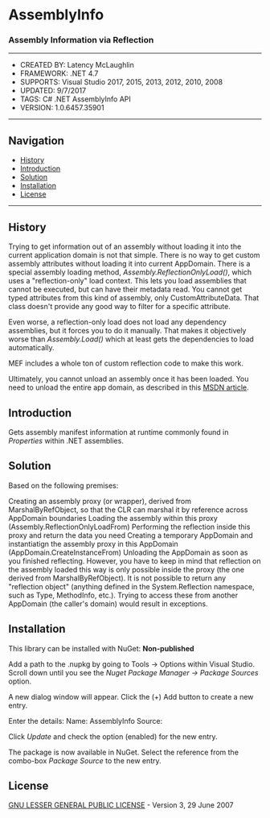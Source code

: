 # AssemblyInfo

### Assembly Information via Reflection

---

* CREATED BY: Latency McLaughlin
* FRAMEWORK:  .NET 4.7
* SUPPORTS:   Visual Studio 2017, 2015, 2013, 2012, 2010, 2008
* UPDATED:    9/7/2017
* TAGS:       C# .NET AssemblyInfo API
* VERSION:    1.0.6457.35901

<hr>

## Navigation
* <a href="#history">History</a>
* <a href="#introduction">Introduction</a>
* <a href="#solution">Solution</a>
* <a href="#installation">Installation</a>
* <a href="#license">License</a>

<hr>

<h2><a name=history">History</a></h2>

Trying to get information out of an assembly without loading it into the current application domain is not that simple.
There is no way to get custom assembly attributes without loading it into current AppDomain.
There is a special assembly loading method, <i>Assembly.ReflectionOnlyLoad()</i>, which uses a "reflection-only" load context.
This lets you load assemblies that cannot be executed, but can have their metadata read.
You cannot get typed attributes from this kind of assembly, only CustomAttributeData.
That class doesn't provide any good way to filter for a specific attribute.

Even worse, a reflection-only load does not load any dependency assemblies, but it forces you to do it manually.
That makes it objectively worse than <i>Assembly.Load()</i> which at least gets the dependencies to load automatically.

MEF includes a whole ton of custom reflection code to make this work.

Ultimately, you cannot unload an assembly once it has been loaded.
You need to unload the entire app domain, as described in this [MSDN article].

<h2><a name="introduction">Introduction</a></h2>

Gets assembly manifest information at runtime commonly found in *Properties* within .NET assemblies.

<h2><a name="solution">Solution</a></h2>

Based on the following premises:

Creating an assembly proxy (or wrapper), derived from MarshalByRefObject, so that the CLR can marshal it by reference across AppDomain boundaries
Loading the assembly within this proxy (Assembly.ReflectionOnlyLoadFrom)
Performing the reflection inside this proxy and return the data you need
Creating a temporary AppDomain and instantiatign the assembly proxy in this AppDomain (AppDomain.CreateInstanceFrom)
Unloading the AppDomain as soon as you finished reflecting.
However, you have to keep in mind that reflection on the assembly loaded this way is only possible inside the proxy (the one derived from MarshalByRefObject).
It is not possible to return any "reflection object" (anything defined in the System.Reflection namespace, such as Type, MethodInfo, etc.).
Trying to access these from another AppDomain (the caller's domain) would result in exceptions.

<h2><a name="installation">Installation</a></h2>

This library can be installed with NuGet:  **Non-published**

Add a path to the .nupkg by going to Tools -> Options within Visual Studio.
Scroll down until you see the *Nuget Package Manager -> Package Sources* option.

A new dialog window will appear.
Click the (+) Add button to create a new entry.

Enter the details:
Name:    AssemblyInfo
Source:  <path to directory>

Click *Update* and check the option (enabled) for the new entry.

The package is now available in NuGet.
Select the reference from the combo-box *Package Source* to the new entry.

<h2><a name="license">License</a></h2>

[GNU LESSER GENERAL PUBLIC LICENSE] - Version 3, 29 June 2007


[//]: # (These are reference links used in the body of this note and get stripped out when the markdown processor does its job.)

   [GNU LESSER GENERAL PUBLIC LICENSE]: <http://www.gnu.org/licenses/lgpl-3.0.en.html>
   [MSDN article]: <https://msdn.microsoft.com/en-us/library/c5b8a8f9(v=vs.100).aspx>
